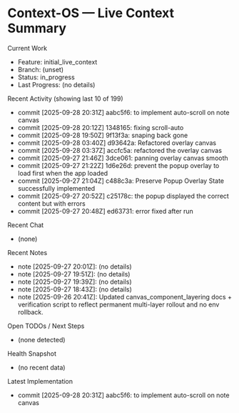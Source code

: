 # Context-OS — Live Context Summary

Current Work
- Feature: initial_live_context
- Branch: (unset)
- Status: in_progress
- Last Progress: (no details)

Recent Activity (showing last 10 of 199)
- commit [2025-09-28 20:31Z] aabc5f6: to implement auto-scroll on note canvas
- commit [2025-09-28 20:12Z] 1348165: fixing scroll-auto
- commit [2025-09-28 19:50Z] 9f13f3a: snaping back gone
- commit [2025-09-28 03:40Z] d93642a: Refactored overlay canvas
- commit [2025-09-28 03:37Z] accfc5a: refactored the overlay canvas
- commit [2025-09-27 21:46Z] 3dce061: panning overlay canvas smooth
- commit [2025-09-27 21:22Z] 1d6e26d: prevent the popup overlay to load first when the app loaded
- commit [2025-09-27 21:04Z] c488c3a: Preserve Popup Overlay State successfully implemented
- commit [2025-09-27 20:52Z] c25178c: the popup displayed the correct content but with errors
- commit [2025-09-27 20:48Z] ed63731: error fixed after run

Recent Chat
- (none)

Recent Notes
- note [2025-09-27 20:01Z]: (no details)
- note [2025-09-27 19:51Z]: (no details)
- note [2025-09-27 19:39Z]: (no details)
- note [2025-09-27 18:43Z]: (no details)
- note [2025-09-26 20:41Z]: Updated canvas_component_layering docs + verification script to reflect permanent multi-layer rollout and no env rollback.

Open TODOs / Next Steps
- (none detected)

Health Snapshot
- (no recent data)

Latest Implementation
- commit [2025-09-28 20:31Z] aabc5f6: to implement auto-scroll on note canvas
